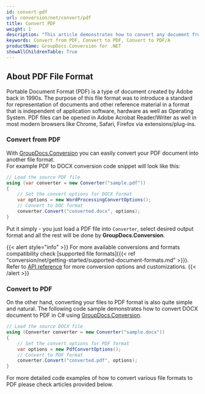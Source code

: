 ```yaml
---
id: convert-pdf
url: conversion/net/convert/pdf
title: Convert PDF
weight: 1
description: "This article demonstrates how to convert any document from PDF and to PDF format with couple C# code lines and GroupDocs.Conversion for .NET."
keywords: Convert from PDF, Convert to PDF, Convert to PDF/A
productName: GroupDocs.Conversion for .NET
showAllChildrenTable: True
---
```


## About PDF File Format

Portable Document Format (PDF) is a type of document created by Adobe back in 1990s. The purpose of this file format was to introduce a standard for representation of documents and other reference material in a format that is independent of application software, hardware as well as Operating System. PDF files can be opened in Adobe Acrobat Reader/Writer as well in most modern browsers like Chrome, Safari, Firefox via extensions/plug-ins.

### Convert from PDF

With [GroupDocs.Conversion](https://products.groupdocs.com/conversion/net) you can easily convert your PDF document into another file format.  
For example PDF to DOCX conversion code snippet will look like this:

```csharp
// Load the source PDF file
using (var converter = new Converter("sample.pdf"))
{
    // Set the convert options for DOCX format
    var options = new WordProcessingConvertOptions();
    // Convert to DOC format
    converter.Convert("converted.docx", options);
}
```

Put it simply - you just load a PDF file into `Converter`, select desired output format and all the rest will be done by **GroupDocs.Conversion**.  

{{< alert style="info" >}}
For more available conversions and formats compatibility check [supported file formats]({{< ref "conversion/net/getting-started/supported-document-formats.md" >}}).
Refer to [API reference](https://apireference.groupdocs.com/conversion/net/groupdocs.conversion.options.convert) for more conversion options and customizations.
{{< /alert >}}

### Convert to PDF

On the other hand, converting your files to PDF format is also quite simple and natural.
The following code sample demonstrates how to convert DOCX document to PDF in C# using [GroupDocs.Conversion](https://products.groupdocs.com/conversion/net).

```csharp
// Load the source DOCX file
using (Converter converter = new Converter("sample.docx"))
{
    // Set the convert options for PDF format
    var options = new PdfConvertOptions();
    // Convert to PDF format
    converter.Convert("converted.pdf", options);
}
```

For more detailed code examples of how to convert various file formats to PDF please check articles provided below.
